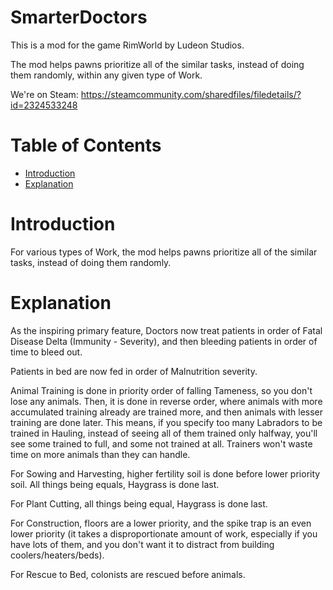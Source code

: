 # SmarterDoctors

This is a mod for the game RimWorld by Ludeon Studios.

The mod helps pawns prioritize all of the similar tasks, instead of doing them randomly, within any given type of Work.

We're on Steam: https://steamcommunity.com/sharedfiles/filedetails/?id=2324533248

# Table of Contents

* [Introduction](#introduction)
* [Explanation](#explanation)

# Introduction

For various types of Work, the mod helps pawns prioritize all of the similar tasks, instead of doing them randomly.

# Explanation

As the inspiring primary feature, Doctors now treat patients in order of Fatal Disease Delta (Immunity - Severity), and then bleeding patients in order of time to bleed out.

Patients in bed are now fed in order of Malnutrition severity.

Animal Training is done in priority order of falling Tameness, so you don't lose any animals. Then, it is done in reverse order, where animals with more accumulated training already are trained more, and then animals with lesser training are done later. This means, if you specify too many Labradors to be trained in Hauling, instead of seeing all of them trained only halfway, you'll see some trained to full, and some not trained at all. Trainers won't waste time on more animals than they can handle.

For Sowing and Harvesting, higher fertility soil is done before lower priority soil. All things being equals, Haygrass is done last.

For Plant Cutting, all things being equal, Haygrass is done last.

For Construction, floors are a lower priority, and the spike trap is an even lower priority (it takes a disproportionate amount of work, especially if you have lots of them, and you don't want it to distract from building coolers/heaters/beds).

For Rescue to Bed, colonists are rescued before animals.
